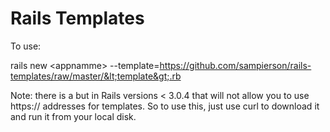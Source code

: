 Rails Templates
===============

To use:

  rails new &lt;appnamme&gt; --template=https://github.com/sampierson/rails-templates/raw/master/&lt;template&gt;.rb

Note: there is a but in Rails versions < 3.0.4 that will not allow you to use https:// addresses for templates.
So to use this, just use curl to download it and run it from your local disk.
